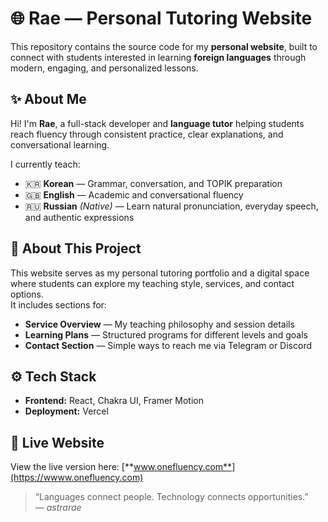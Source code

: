 # 🌐 Rae — Personal Tutoring Website

This repository contains the source code for my **personal website**, built to connect with students interested in learning **foreign languages** through modern, engaging, and personalized lessons.

## ✨ About Me

Hi! I'm **Rae**, a full-stack developer and **language tutor** helping students reach fluency through consistent practice, clear explanations, and conversational learning.

I currently teach:

- 🇰🇷 **Korean** — Grammar, conversation, and TOPIK preparation  
- 🇬🇧 **English** — Academic and conversational fluency  
- 🇷🇺 **Russian** *(Native)* — Learn natural pronunciation, everyday speech, and authentic expressions  

## 🧩 About This Project

This website serves as my personal tutoring portfolio and a digital space where students can explore my teaching style, services, and contact options.  
It includes sections for:

- **Service Overview** — My teaching philosophy and session details  
- **Learning Plans** — Structured programs for different levels and goals  
- **Contact Section** — Simple ways to reach me via Telegram or Discord  

## ⚙️ Tech Stack

- **Frontend:** React, Chakra UI, Framer Motion  
- **Deployment:** Vercel  

## 🚀 Live Website

View the live version here: [**www.onefluency.com**](https://wwww.onefluency.com)

> “Languages connect people. Technology connects opportunities.”  
> — *astrarae*
